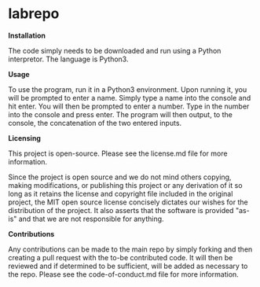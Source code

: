 # labrepo

**Installation**

The code simply needs to be downloaded and run using a Python interpretor. The language is Python3.

**Usage**

To use the program, run it in a Python3 environment. Upon running it, you will be prompted to enter a name. Simply type a name into the console and hit enter.
You will then be prompted to enter a number. Type in the number into the console and press enter. The program will then output, to the console,
the concatenation of the two entered inputs.

**Licensing**

This project is open-source. Please see the license.md file for more information.

Since the project is open source and we do not mind others copying, making modifications, or publishing this project or any derivation of it so long as it retains the license and copyright file included in the original project, the MIT open source license concisely dictates our wishes for the distribution of the project. It also asserts that the software is provided "as-is" and that we are not responsible for anything.

**Contributions**

Any contributions can be made to the main repo by simply forking and then creating a pull request with the to-be contributed code.
It will then be reviewed and if determined to be sufficient, will be added as necessary to the repo.
Please see the code-of-conduct.md file for more information.

